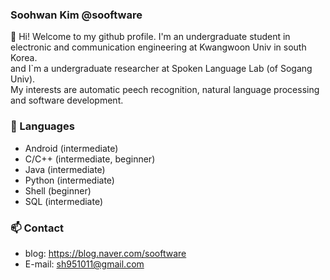 ### Soohwan Kim @sooftware  
  
👋 Hi! Welcome to my github profile. I'm an undergraduate student in electronic and communication engineering at Kwangwoon Univ in south Korea.   
and I`m a undergraduate researcher at Spoken Language Lab (of Sogang Univ).   
My interests are automatic peech recognition, natural language processing and software development.   

  
### 🔭 Languages  
* Android (intermediate)  
* C/C++ (intermediate, beginner)  
* Java (intermediate)  
* Python (intermediate)  
* Shell (beginner)
* SQL (intermediate)  

### 📫 Contact
* blog: https://blog.naver.com/sooftware
* E-mail: sh951011@gmail.com
<!--
**sooftware/sooftware** is a ✨ _special_ ✨ repository because its `README.md` (this file) appears on your GitHub profile.

Here are some ideas to get you started:

- 🔭 I’m currently working on ...
- 🌱 I’m currently learning ...
- 👯 I’m looking to collaborate on ...
- 🤔 I’m looking for help with ...
- 💬 Ask me about ...
- 📫 How to reach me: ...
- 😄 Pronouns: ...
- ⚡ Fun fact: ...
-->
